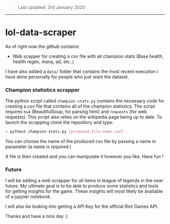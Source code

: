 > Last updated: 3rd January 2020

---

# lol-data-scraper
As of right now the github contains:
- Web scapper for creating a csv file with all champion stats (Base health, health regen, mana, ad, etc..)

I have also added a `data/` folder that contains the most recent execution i have done personally for people who just want the dataset.

### Champion statistics scrapper
The python script called `champion-stats.py` contains the necessary code for creating a csv file that contains all of the champion statistics. The script requires `bs4` (BeautifulSoup, for parsing html) and `requests` (for web requests). This script also relies on the wikipedia page being up to date. To launch the scrapping clone the repository and type:

```bash
> python3 champion-stats.py [produced-file-name.csv]
```

You can choose the name of the produced csv file by passing a name in parameter (a name is required.)

A file is then created and you can manipulate it however you like. Have fun !

### Future

I will be adding a web scrapper for all items in league of legends in the near future. My ultimate goal is to be able to produce some statistics and tools for getting insights for the game. These insights will most likely be available of a jupyter notebook.

I will also be looking into getting a API Key for the official Riot Games API.

Thanks and have a nice day :)
